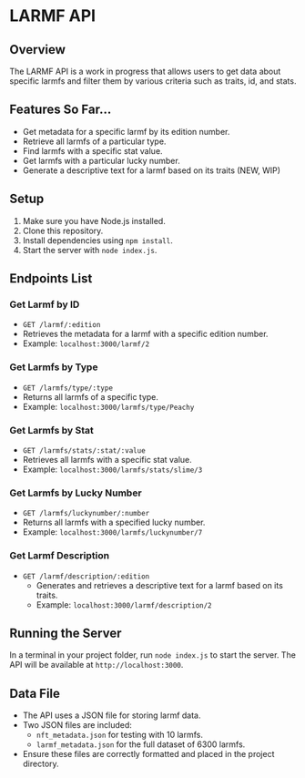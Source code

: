 # LARMF API

## Overview
The LARMF API is a work in progress that allows users to get data about specific larmfs and filter them by various criteria such as traits, id, and stats.

## Features So Far...
- Get metadata for a specific larmf by its edition number.
- Retrieve all larmfs of a particular type.
- Find larmfs with a specific stat value.
- Get larmfs with a particular lucky number.
- Generate a descriptive text for a larmf based on its traits (NEW, WIP)

## Setup
1. Make sure you have Node.js installed.
2. Clone this repository.
3. Install dependencies using `npm install`.
4. Start the server with `node index.js`.

## Endpoints List
### Get Larmf by ID
- `GET /larmf/:edition`
- Retrieves the metadata for a larmf with a specific edition number.
- Example: `localhost:3000/larmf/2`

### Get Larmfs by Type
- `GET /larmfs/type/:type`
- Returns all larmfs of a specific type.
- Example: `localhost:3000/larmfs/type/Peachy`

### Get Larmfs by Stat
- `GET /larmfs/stats/:stat/:value`
- Retrieves all larmfs with a specific stat value.
- Example: `localhost:3000/larmfs/stats/slime/3`

### Get Larmfs by Lucky Number
- `GET /larmfs/luckynumber/:number`
- Returns all larmfs with a specified lucky number.
- Example: `localhost:3000/larmfs/luckynumber/7`

### Get Larmf Description
- `GET /larmf/description/:edition`
  - Generates and retrieves a descriptive text for a larmf based on its traits.
  - Example: `localhost:3000/larmf/description/2`


## Running the Server
In a terminal in your project folder, run `node index.js` to start the server. The API will be available at `http://localhost:3000`.

## Data File
- The API uses a JSON file for storing larmf data.
- Two JSON files are included: 
  - `nft_metadata.json` for testing with 10 larmfs.
  - `larmf_metadata.json` for the full dataset of 6300 larmfs.
- Ensure these files are correctly formatted and placed in the project directory.
